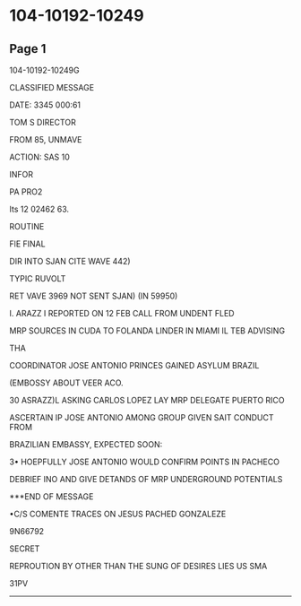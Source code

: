 # 104-10192-10249

## Page 1

104-10192-10249G

CLASSIFIED MESSAGE

DATE: 3345 000:61

TOM S DIRECTOR

FROM 85, UNMAVE

ACTION: SAS 10

INFOR

PA PRO2

Its 12 02462 63.

ROUTINE

FlE FINAL

DIR INTO SJAN CITE WAVE 442)

TYPIC RUVOLT

RET VAVE 3969 NOT SENT SJAN) (IN 59950)

I. ARAZZ I REPORTED ON 12 FEB CALL FROM UNDENT FLED

MRP SOURCES IN CUDA TO FOLANDA LINDER IN MIAMI IL TEB ADVISING

THA

COORDINATOR JOSE ANTONIO PRINCES GAINED ASYLUM BRAZIL

(EMBOSSY ABOUT VEER ACO.

30 ASRAZZ)L ASKING CARLOS LOPEZ LAY MRP DELEGATE PUERTO RICO

ASCERTAIN IP JOSE ANTONIO AMONG GROUP GIVEN SAIT CONDUCT FROM

BRAZILIAN EMBASSY, EXPECTED SOON:

3• HOEPFULLY JOSE ANTONIO WOULD CONFIRM POINTS IN PACHECO

DEBRIEF INO AND GIVE DETANDS OF MRP UNDERGROUND POTENTIALS

***END OF MESSAGE

•C/S COMENTE TRACES ON JESUS PACHED GONZALEZE

9N66792

SECRET

REPROUTION BY OTHER THAN THE SUNG OF DESIRES LIES US SMA

31PV

---

